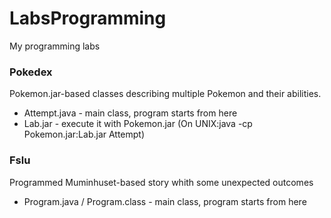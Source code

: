 # LabsProgramming
My programming labs

### Pokedex 
Pokemon.jar-based classes describing multiple Pokemon and their abilities.
 - Attempt.java - main class, program starts from here
 - Lab.jar - execute it with Pokemon.jar (On UNIX:java -cp Pokemon.jar:Lab.jar Attempt)
 
### Fslu
Programmed Muminhuset-based story whith some unexpected outcomes
 - Program.java / Program.class - main class, program starts from here
 